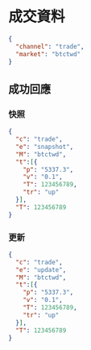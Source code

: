 # 成交資料

```json
{
  "channel": "trade",
  "market": "btctwd"
}
```

## 成功回應

### 快照
```json
{
  "c": "trade",
  "e": "snapshot",
  "M": "btctwd",
  "t":[{
    "p": "5337.3",
    "v": "0.1",
    "T": 123456789,
    "tr": "up"
  }],
  "T": 123456789
}
```
### 更新
```json
{
  "c": "trade",
  "e": "update",
  "M": "btctwd",
  "t":[{
    "p": "5337.3",
    "v": "0.1",
    "T": 123456789,
    "tr": "up"
  }],
  "T": 123456789
}
```